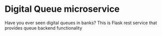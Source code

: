 # Digital Queue microservice

Have you ever seen digital queues in banks?
This is Flask rest service that provides queue backend functionality
